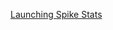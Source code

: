 
<a href="spikestats://spikestats">Launching Spike Stats</a>

<html>
<head>
    <meta charset="utf-8">
    <title>Spike Stats Login</title>
</head>
<body>
    <script type="text/javascript">
        var openApp = function() {
            var url = window.location;
            window.location.replace('spikestats://' + url);
        };
        openApp();
    </script>
</body>
</html>
